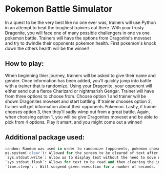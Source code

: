 # Pokemon Battle Simulator

In a quest to be the very best like no one ever was, trainers will use Python in an attempt to beat the toughest trainers out there. With your trusty Dragonite, you will face one of many possible challengers in one vs one pokemon battle. Trainers will have the options from Dragonite's moveset and try to dwindle their opponents pokemon health. First pokemon's knock down the others health will be the winner! 


## How to play:

When beginning thier journey, trainers will be asked to give their name and gender. Once information has been added, you'll quickly jump into battle with a trainer that is randomize. Using your Dragonite, your opponent will either send out a fierce Charizard or nightmarish Gengar. Trainer will have from three options to choose from. Choose option 1 and trainer will be shown Dragonites moveset and start battling. If trainer chooses option 2, trainer will get information about their opponents Pokemon. Lastly, if trainer chooses option 3, then they'll sadly wimp out from a great battle. Again, when choosing option 1, you will be give Dragonites moveset and be able to pick from 4 options. Play it smart, and you might come out a winner!


## Additional package used:
```py
random: Random was used in order to randomize (opponents, pokemon chose and moveset)
os.system('clear'): Allowed for the screen to be cleared of text after 5 seconds.
`sys.stdout.write`: Allow us to display text without the need to move onto a new line.
`sys.stdout.flush`: Allows for text to be read and then clearing the internal buffer. 
`time.sleep`: : Will suspend given execution for a number of seconds.
```
